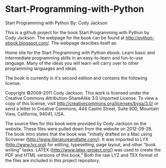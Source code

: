 Start-Programming-with-Python
=============================

Start Programming with Python
By: Cody Jackson

This is a github project for the book Start Programming with Python by Cody Jackson.  The webpage for the book can be found at <http://python-ebook.blogspot.com/>.  The webpage descibes itself as:

Home site for the Start Programming with Python ebook. Learn basic and intermediate programming skills in an easy-to-learn and fun-to-use language. Many of the ideas you will learn will carry over to other programming languages and ideas.

The book is currently in it's second edition and contains the following license.

Copyright ©2009-2011 Cody Jackson. This work is licensed under the Creative Commons Attribution-ShareAlike 3.0 Unported License. To view a copy of this license, visit http://creativecommons.org/licenses/bysa/3.0/ or send a letter to Creative Commons, 444 Castro Street, Suite 900, Mountain View, California, 94041, USA.

The source files for this book were provided by Cody Jackson on the website.  These files were pulled down from the website on 2012-09-28. The book intro states that the book was "initially drafted on a Mac using Scrivener (http://www.literatureandlatte.com/). It was imported to LYX (http://www.lyx.org) for editing, typesetting, page layout, and
other “book writing” tasks. LATEX (http://www.latex-project.org/) was used to create the PDF and HTML versions of this book." Both the raw LYZ and TEX format of the files are included in this project repository.